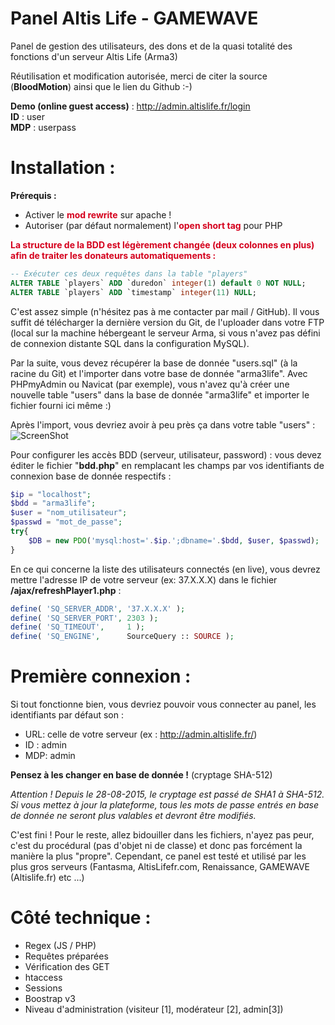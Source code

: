 Panel Altis Life - GAMEWAVE
========================

Panel de gestion des utilisateurs, des dons et de la quasi totalité des fonctions d'un serveur Altis Life (Arma3)

Réutilisation et modification autorisée, merci de citer la source (<b>BloodMotion</b>) ainsi que le lien du Github :-)

<b>Demo (online guest access)</b> : http://admin.altislife.fr/login
<br>
<b>ID</b> : user
<br>
<b>MDP</b> : userpass
<br>

Installation :
========================

<b>Prérequis :</b>
<ul>
 <li>Activer le <b style="color:#D5001D;">mod rewrite</b> sur apache !</li>
 <li>Autoriser (par défaut normalement) l'<b style="color:#D5001D;">open short tag</b> pour PHP</li>
</ul>

<b style="color:D5001D;">La structure de la BDD est légèrement changée (deux colonnes en plus) afin de traiter les donateurs automatiquements :</b>

```sql
-- Exécuter ces deux requêtes dans la table "players"
ALTER TABLE `players` ADD `duredon` integer(1) default 0 NOT NULL;
ALTER TABLE `players` ADD `timestamp` integer(11) NULL;
```

C'est assez simple (n'hésitez pas à me contacter par mail / GitHub). Il vous suffit dé télécharger la dernière version du Git, de l'uploader dans votre FTP (local sur la machine hébergeant le serveur Arma, si vous n'avez pas défini de connexion distante SQL dans la configuration MySQL).

Par la suite, vous devez récupérer la base de donnée "users.sql" (à la racine du Git) et l'importer dans votre base de donnée "arma3life". Avec PHPmyAdmin ou Navicat (par exemple), vous n'avez qu'à créer une nouvelle table "users" dans la base de donnée "arma3life" et importer le fichier fourni ici même :)

Après l'import, vous devriez avoir à peu près ça dans votre table "users" :
![ScreenShot](http://tuk.fr/s/260715184512.png)

Pour configurer les accès BDD (serveur, utilisateur, password) : vous devez éditer le fichier "<b>bdd.php</b>" en remplacant les champs par vos identifiants de connexion base de donnée respectifs :

```php
$ip = "localhost";
$bdd = "arma3life";
$user = "nom_utilisateur";
$passwd = "mot_de_passe";
try{
    $DB = new PDO('mysql:host='.$ip.';dbname='.$bdd, $user, $passwd);
}
```

En ce qui concerne la liste des utilisateurs connectés (en live), vous devrez mettre l'adresse IP de votre serveur (ex: 37.X.X.X) dans le fichier <b>/ajax/refreshPlayer1.php</b> : 

```php
define( 'SQ_SERVER_ADDR', '37.X.X.X' );
define( 'SQ_SERVER_PORT', 2303 );
define( 'SQ_TIMEOUT',     1 );
define( 'SQ_ENGINE',      SourceQuery :: SOURCE );

```

Première connexion :
========================
Si tout fonctionne bien, vous devriez pouvoir vous connecter au panel, les identifiants par défaut son :
  - URL: celle de votre serveur (ex : http://admin.altislife.fr/)
  - ID : admin
  - MDP: admin

<b>Pensez à les changer en base de donnée !</b> (cryptage SHA-512)

<i>Attention ! Depuis le 28-08-2015, le cryptage est passé de SHA1 à SHA-512. Si vous mettez à jour la plateforme, tous les mots de passe entrés en base de donnée ne seront plus valables et devront être modifiés.</i>

C'est fini ! Pour le reste, allez bidouiller dans les fichiers, n'ayez pas peur, c'est du procédural (pas d'objet ni de classe) et donc pas forcément la manière la plus "propre". Cependant, ce panel est testé et utilisé par les plus gros serveurs (Fantasma, AltisLifefr.com, Renaissance, GAMEWAVE (Altislife.fr) etc ...)

Côté technique :
========================
  - Regex (JS / PHP)
  - Requêtes préparées
  - Vérification des GET
  - htaccess
  - Sessions
  - Boostrap v3
  - Niveau d'administration (visiteur [1], modérateur [2], admin[3])
